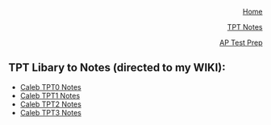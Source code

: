 <p align="right"><a href="https://calebkimsd.github.io/Tri-3-CSA/">Home</a></p>
<p align="right"><a href="https://calebkimsd.github.io/Tri-3-CSA/notes">TPT Notes</a></p>
<p align="right"><a href="https://calebkimsd.github.io/Tri-3-CSA/testprep">AP Test Prep</a></p>


## TPT Libary to Notes (directed to my WIKI): 
- [Caleb TPT0 Notes](https://github.com/calebkimsd/Tri-3-CSA/wiki/Caleb-Kim-Tech-Talk-0-Notes)
- [Caleb TPT1 Notes](https://github.com/calebkimsd/Tri-3-CSA/wiki/Caleb-Kim-Tech-Talk-1-Notes)
- [Caleb TPT2 Notes](https://github.com/calebkimsd/Tri-3-CSA/wiki/Caleb-Kim-Tech-Talk-2-Notes)
- [Caleb TPT3 Notes](https://github.com/calebkimsd/Tri-3-CSA/wiki/Caleb-Kim-Tech-Talk-3-Notes)
